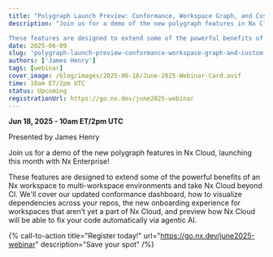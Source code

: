 ```yaml
---
title: "Polygraph Launch Preview: Conformance, Workspace Graph, and Custom Workflows"
description: "Join us for a demo of the new polygraph features in Nx Cloud, launching this month with Nx Enterprise!

These features are designed to extend some of the powerful benefits of an Nx workspace to multi-workspace environments and take Nx Cloud beyond CI. We'll cover our updated conformance dashboard, how to visualize dependencies across your repos, the new onboarding experience for workspaces that aren’t yet a part of Nx Cloud, and preview how Nx Cloud will be able to fix your code automatically via agentic AI."
date: 2025-06-09
slug: 'polygraph-launch-preview-conformance-workspace-graph-and-custom-workflows'
authors: ['James Henry']
tags: [webinar]
cover_image: /blog/images/2025-06-18/June-2025-Webinar-Card.avif
time: 10am ET/2pm UTC
status: Upcoming
registrationUrl: https://go.nx.dev/june2025-webinar
---
```


**Jun 18, 2025 - 10am ET/2pm UTC**

Presented by James Henry

Join us for a demo of the new polygraph features in Nx Cloud, launching this month with Nx Enterprise!

These features are designed to extend some of the powerful benefits of an Nx workspace to multi-workspace environments and take Nx Cloud beyond CI. We'll cover our updated conformance dashboard, how to visualize dependencies across your repos, the new onboarding experience for workspaces that aren’t yet a part of Nx Cloud, and preview how Nx Cloud will be able to fix your code automatically via agentic AI.

{% call-to-action title="Register today!" url="https://go.nx.dev/june2025-webinar" description="Save your spot" /%}
